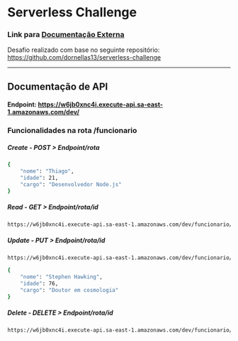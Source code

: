 # Serverless Challenge

### Link para [Documentação Externa](https://foggy-drug-9b5.notion.site/Documenta-o-Serverless-Challenge-706933dc6808486ca1856ea28e235bfa)

Desafio realizado com base no seguinte repositório: https://github.com/dornellas13/serverless-challenge

---

## Documentação de API
#### Endpoint: https://w6jb0xnc4i.execute-api.sa-east-1.amazonaws.com/dev/

### Funcionalidades na rota /funcionario
##### Create - POST > Endpoint/rota
```bash
{
	"nome": "Thiago",
	"idade": 21,
	"cargo": "Desenvolvedor Node.js"
}
```

##### Read - GET > Endpoint/rota/id
```bash
https://w6jb0xnc4i.execute-api.sa-east-1.amazonaws.com/dev/funcionario/1
```

##### Update - PUT > Endpoint/rota/id
```bash
https://w6jb0xnc4i.execute-api.sa-east-1.amazonaws.com/dev/funcionario/1

{
	"nome": "Stephen Hawking",
	"idade": 76,
	"cargo": "Doutor em cosmologia"
}
```

##### Delete - DELETE > Endpoint/rota/id
```bash
https://w6jb0xnc4i.execute-api.sa-east-1.amazonaws.com/dev/funcionario/1
```
